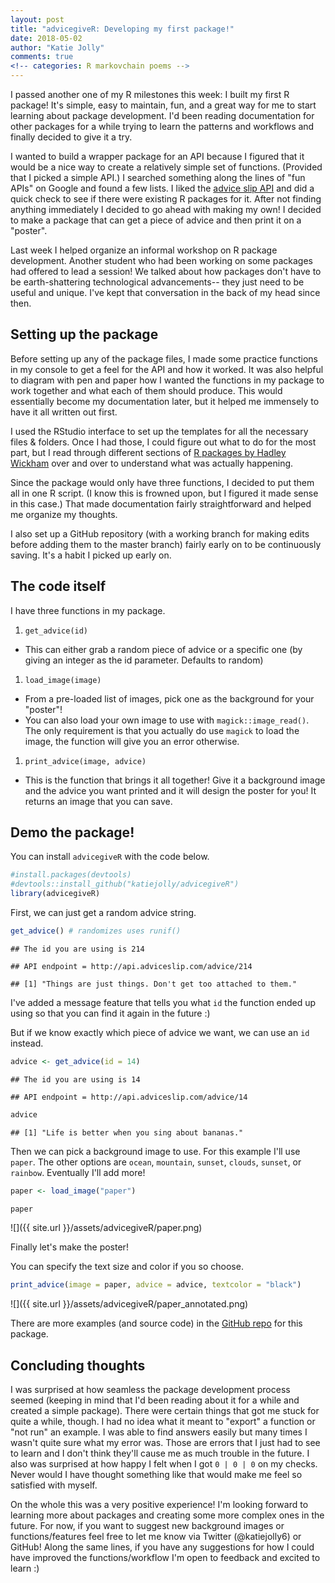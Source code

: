 ```yaml
---
layout: post
title: "advicegiveR: Developing my first package!"
date: 2018-05-02
author: "Katie Jolly"
comments: true
<!-- categories: R markovchain poems -->
---
```


I passed another one of my R milestones this week: I built my first R package! It's simple, easy to maintain, fun, and a great way for me to start learning about package development. I'd been reading documentation for other packages for a while trying to learn the patterns and workflows and finally decided to give it a try.

I wanted to build a wrapper package for an API because I figured that it would be a nice way to create a relatively simple set of functions. (Provided that I picked a simple API.) I searched something along the lines of "fun APIs" on Google and found a few lists. I liked the [advice slip API](http://api.adviceslip.com/) and did a quick check to see if there were existing R packages for it. After not finding anything immediately I decided to go ahead with making my own! I decided to make a package that can get a piece of advice and then print it on a "poster".

Last week I helped organize an informal workshop on R package development. Another student who had been working on some packages had offered to lead a session! We talked about how packages don't have to be earth-shattering technological advancements-- they just need to be useful and unique. I've kept that conversation in the back of my head since then.

Setting up the package
----------------------

Before setting up any of the package files, I made some practice functions in my console to get a feel for the API and how it worked. It was also helpful to diagram with pen and paper how I wanted the functions in my package to work together and what each of them should produce. This would essentially become my documentation later, but it helped me immensely to have it all written out first.

I used the RStudio interface to set up the templates for all the necessary files & folders. Once I had those, I could figure out what to do for the most part, but I read through different sections of [R packages by Hadley Wickham](http://r-pkgs.had.co.nz/) over and over to understand what was actually happening.

Since the package would only have three functions, I decided to put them all in one R script. (I know this is frowned upon, but I figured it made sense in this case.) That made documentation fairly straightforward and helped me organize my thoughts.

I also set up a GitHub repository (with a working branch for making edits before adding them to the master branch) fairly early on to be continuously saving. It's a habit I picked up early on.

The code itself
---------------

I have three functions in my package.

1.  `get_advice(id)`

-   This can either grab a random piece of advice or a specific one (by giving an integer as the id parameter. Defaults to random)

1.  `load_image(image)`

-   From a pre-loaded list of images, pick one as the background for your "poster"!
-   You can also load your own image to use with `magick::image_read()`. The only requirement is that you actually do use `magick` to load the image, the function will give you an error otherwise.

1.  `print_advice(image, advice)`

-   This is the function that brings it all together! Give it a background image and the advice you want printed and it will design the poster for you! It returns an image that you can save.

Demo the package!
-----------------

You can install `advicegiveR` with the code below.

``` r
#install.packages(devtools)
#devtools::install_github("katiejolly/advicegiveR")
library(advicegiveR)
```

First, we can just get a random advice string.

``` r
get_advice() # randomizes uses runif()
```

    ## The id you are using is 214

    ## API endpoint = http://api.adviceslip.com/advice/214

    ## [1] "Things are just things. Don't get too attached to them."

I've added a message feature that tells you what `id` the function ended up using so that you can find it again in the future :)

But if we know exactly which piece of advice we want, we can use an `id` instead.

``` r
advice <- get_advice(id = 14)
```

    ## The id you are using is 14

    ## API endpoint = http://api.adviceslip.com/advice/14

``` r
advice
```

    ## [1] "Life is better when you sing about bananas."

Then we can pick a background image to use. For this example I'll use `paper`. The other options are `ocean`, `mountain`, `sunset`, `clouds`, `sunset`, or `rainbow`. Eventually I'll add more!

``` r
paper <- load_image("paper")

paper
```

![]({{ site.url }}/assets/advicegiveR/paper.png)

Finally let's make the poster!

You can specify the text size and color if you so choose.

``` r
print_advice(image = paper, advice = advice, textcolor = "black")
```

![]({{ site.url }}/assets/advicegiveR/paper_annotated.png)

There are more examples (and source code) in the [GitHub repo](https://github.com/katiejolly/advicegiveR) for this package.

Concluding thoughts
-------------------

I was surprised at how seamless the package development process seemed (keeping in mind that I'd been reading about it for a while and created a simple package). There were certain things that got me stuck for quite a while, though. I had no idea what it meant to "export" a function or "not run" an example. I was able to find answers easily but many times I wasn't quite sure what my error was. Those are errors that I just had to see to learn and I don't think they'll cause me as much trouble in the future. I also was surprised at how happy I felt when I got `0 | 0 | 0` on my checks. Never would I have thought something like that would make me feel so satisfied with myself.

On the whole this was a very positive experience! I'm looking forward to learning more about packages and creating some more complex ones in the future. For now, if you want to suggest new background images or functions/features feel free to let me know via Twitter (@katiejolly6) or GitHub! Along the same lines, if you have any suggestions for how I could have improved the functions/workflow I'm open to feedback and excited to learn :)
